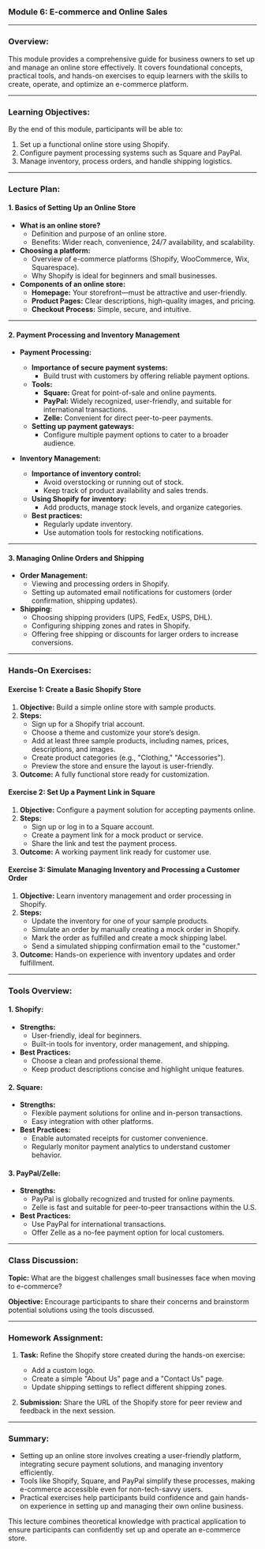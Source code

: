 ### **Module 6: E-commerce and Online Sales**

---

### **Overview:**

This module provides a comprehensive guide for business owners to set up and manage an online store effectively. It covers foundational concepts, practical tools, and hands-on exercises to equip learners with the skills to create, operate, and optimize an e-commerce platform.

---

### **Learning Objectives:**

By the end of this module, participants will be able to:
1. Set up a functional online store using Shopify.
2. Configure payment processing systems such as Square and PayPal.
3. Manage inventory, process orders, and handle shipping logistics.

---

### **Lecture Plan:**

#### **1. Basics of Setting Up an Online Store**
- **What is an online store?**
  - Definition and purpose of an online store.
  - Benefits: Wider reach, convenience, 24/7 availability, and scalability.
- **Choosing a platform:**
  - Overview of e-commerce platforms (Shopify, WooCommerce, Wix, Squarespace).
  - Why Shopify is ideal for beginners and small businesses.
- **Components of an online store:**
  - **Homepage:** Your storefront—must be attractive and user-friendly.
  - **Product Pages:** Clear descriptions, high-quality images, and pricing.
  - **Checkout Process:** Simple, secure, and intuitive.

---

#### **2. Payment Processing and Inventory Management**
- **Payment Processing:**
  - **Importance of secure payment systems:**
    - Build trust with customers by offering reliable payment options.
  - **Tools:**
    - **Square:** Great for point-of-sale and online payments.
    - **PayPal:** Widely recognized, user-friendly, and suitable for international transactions.
    - **Zelle:** Convenient for direct peer-to-peer payments.
  - **Setting up payment gateways:**
    - Configure multiple payment options to cater to a broader audience.

- **Inventory Management:**
  - **Importance of inventory control:**
    - Avoid overstocking or running out of stock.
    - Keep track of product availability and sales trends.
  - **Using Shopify for inventory:**
    - Add products, manage stock levels, and organize categories.
  - **Best practices:**
    - Regularly update inventory.
    - Use automation tools for restocking notifications.

---

#### **3. Managing Online Orders and Shipping**
- **Order Management:**
  - Viewing and processing orders in Shopify.
  - Setting up automated email notifications for customers (order confirmation, shipping updates).
- **Shipping:**
  - Choosing shipping providers (UPS, FedEx, USPS, DHL).
  - Configuring shipping zones and rates in Shopify.
  - Offering free shipping or discounts for larger orders to increase conversions.

---

### **Hands-On Exercises:**

#### **Exercise 1: Create a Basic Shopify Store**
1. **Objective:** Build a simple online store with sample products.
2. **Steps:**
   - Sign up for a Shopify trial account.
   - Choose a theme and customize your store’s design.
   - Add at least three sample products, including names, prices, descriptions, and images.
   - Create product categories (e.g., "Clothing," "Accessories").
   - Preview the store and ensure the layout is user-friendly.
3. **Outcome:** A fully functional store ready for customization.

#### **Exercise 2: Set Up a Payment Link in Square**
1. **Objective:** Configure a payment solution for accepting payments online.
2. **Steps:**
   - Sign up or log in to a Square account.
   - Create a payment link for a mock product or service.
   - Share the link and test the payment process.
3. **Outcome:** A working payment link ready for customer use.

#### **Exercise 3: Simulate Managing Inventory and Processing a Customer Order**
1. **Objective:** Learn inventory management and order processing in Shopify.
2. **Steps:**
   - Update the inventory for one of your sample products.
   - Simulate an order by manually creating a mock order in Shopify.
   - Mark the order as fulfilled and create a mock shipping label.
   - Send a simulated shipping confirmation email to the "customer."
3. **Outcome:** Hands-on experience with inventory updates and order fulfillment.

---

### **Tools Overview:**

#### **1. Shopify:**
- **Strengths:**
  - User-friendly, ideal for beginners.
  - Built-in tools for inventory, order management, and shipping.
- **Best Practices:**
  - Choose a clean and professional theme.
  - Keep product descriptions concise and highlight unique features.

#### **2. Square:**
- **Strengths:**
  - Flexible payment solutions for online and in-person transactions.
  - Easy integration with other platforms.
- **Best Practices:**
  - Enable automated receipts for customer convenience.
  - Regularly monitor payment analytics to understand customer behavior.

#### **3. PayPal/Zelle:**
- **Strengths:**
  - PayPal is globally recognized and trusted for online payments.
  - Zelle is fast and suitable for peer-to-peer transactions within the U.S.
- **Best Practices:**
  - Use PayPal for international transactions.
  - Offer Zelle as a no-fee payment option for local customers.

---

### **Class Discussion:**

**Topic:** 
What are the biggest challenges small businesses face when moving to e-commerce?

**Objective:** 
Encourage participants to share their concerns and brainstorm potential solutions using the tools discussed.

---

### **Homework Assignment:**

1. **Task:** Refine the Shopify store created during the hands-on exercise:
   - Add a custom logo.
   - Create a simple "About Us" page and a "Contact Us" page.
   - Update shipping settings to reflect different shipping zones.

2. **Submission:** Share the URL of the Shopify store for peer review and feedback in the next session.

---

### **Summary:**

- Setting up an online store involves creating a user-friendly platform, integrating secure payment solutions, and managing inventory efficiently.
- Tools like Shopify, Square, and PayPal simplify these processes, making e-commerce accessible even for non-tech-savvy users.
- Practical exercises help participants build confidence and gain hands-on experience in setting up and managing their own online business.

This lecture combines theoretical knowledge with practical application to ensure participants can confidently set up and operate an e-commerce store.
